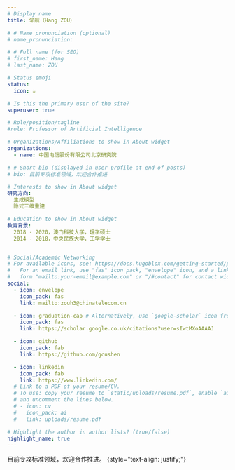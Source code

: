 ```yaml
---
# Display name
title: 邹航（Hang ZOU）

# # Name pronunciation (optional)
# name_pronunciation: 

# # Full name (for SEO)
# first_name: Hang
# last_name: ZOU

# Status emoji
status:
  icon: ☕️

# Is this the primary user of the site?
superuser: true

# Role/position/tagline
#role: Professor of Artificial Intelligence

# Organizations/Affiliations to show in About widget
organizations:
  - name: 中国电信股份有限公司北京研究院

# # Short bio (displayed in user profile at end of posts)
# bio: 目前专攻标准领域，欢迎合作推进

# Interests to show in About widget
研究方向:
  生成模型
  隐式三维重建

# Education to show in About widget
教育背景:
  2018 - 2020，澳门科技大学，理学硕士
  2014 - 2018，中央民族大学，工学学士


# Social/Academic Networking
# For available icons, see: https://docs.hugoblox.com/getting-started/page-builder/#icons
#   For an email link, use "fas" icon pack, "envelope" icon, and a link in the
#   form "mailto:your-email@example.com" or "/#contact" for contact widget.
social:
  - icon: envelope
    icon_pack: fas
    link: mailto:zouh3@chinatelecom.cn

  - icon: graduation-cap # Alternatively, use `google-scholar` icon from `ai` icon pack
    icon_pack: fas
    link: https://scholar.google.co.uk/citations?user=sIwtMXoAAAAJ

  - icon: github
    icon_pack: fab
    link: https://github.com/gcushen

  - icon: linkedin
    icon_pack: fab
    link: https://www.linkedin.com/
  # Link to a PDF of your resume/CV.
  # To use: copy your resume to `static/uploads/resume.pdf`, enable `ai` icons in `params.yaml`,
  # and uncomment the lines below.
  # - icon: cv
  #   icon_pack: ai
  #   link: uploads/resume.pdf

# Highlight the author in author lists? (true/false)
highlight_name: true
---
```


目前专攻标准领域，欢迎合作推进。
{style="text-align: justify;"}
